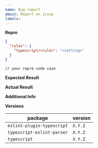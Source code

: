```yaml
---
name: Bug report
about: Report an issue
labels:
---
```


<!--
If you have a problem with a specific rule, please begin your issue title with [rulename] to make it easier to search for.
I.e. "[no-unused-vars] False positive when fooing the bar"
-->

**Repro**

<!--
Include a minimal reproduction case.
Please try to avoid code that isn't directly related to the bug, as it makes it harder to investigate.
-->

```JSON
{
  "rules": {
    "typescript/<rule>": "<setting>"
  }
}
```

```TS
// your repro code case
```

**Expected Result**

**Actual Result**

**Additional Info**

**Versions**

| package                    | version |
| -------------------------- | ------- |
| `eslint-plugin-typescript` | `X.Y.Z` |
| `typescript-eslint-parser` | `X.Y.Z` |
| `typescript`               | `X.Y.Z` |
